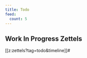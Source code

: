 ```yaml
---
title: Todo
feed:
  count: 5
---
```



## Work In Progress Zettels

[[z:zettels?tag=todo&timeline]]#

